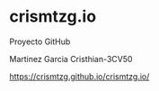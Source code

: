 # crismtzg.io
Proyecto GitHub

Martinez Garcia Cristhian-3CV50

https://crismtzg.github.io/crismtzg.io/